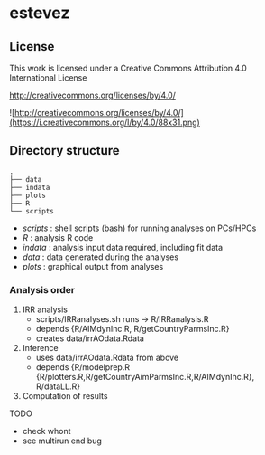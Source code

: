 # estevez



## License

This work is licensed under a Creative Commons Attribution 4.0 International License

http://creativecommons.org/licenses/by/4.0/

![http://creativecommons.org/licenses/by/4.0/](https://i.creativecommons.org/l/by/4.0/88x31.png)

## Directory structure

```
.
├── data
├── indata
├── plots
├── R
└── scripts
```

- *scripts* : shell scripts (bash) for running analyses on PCs/HPCs
- *R* : analysis R code
- *indata* : analysis input data required, including fit data
- *data* :  data generated during the analyses
- *plots* : graphical output from analyses



### Analysis order ###

1. IRR analysis
    - scripts/IRRanalyses.sh runs -> R/IRRanalysis.R
    - depends {R/AIMdynInc.R, R/getCountryParmsInc.R}
    - creates data/irrAOdata.Rdata
2. Inference
    - uses data/irrAOdata.Rdata from above
    - depends {R/modelprep.R 
      {R/plotters.R,R/getCountryAimParmsInc.R,R/AIMdynInc.R},
      R/dataLL.R}
3. Computation of results


TODO

- check whont
- see multirun end bug 
